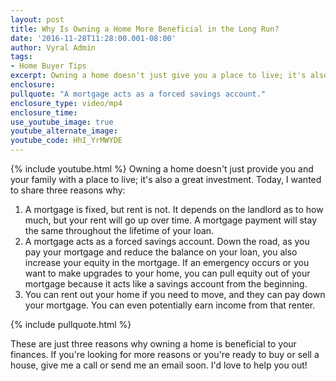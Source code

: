 ```yaml
---
layout: post
title: Why Is Owning a Home More Beneficial in the Long Run?
date: '2016-11-28T11:28:00.001-08:00'
author: Vyral Admin
tags:
- Home Buyer Tips
excerpt: Owning a home doesn't just give you a place to live; it's also a great investment. Allow me to explain why today.
enclosure:
pullquote: "A mortgage acts as a forced savings account."
enclosure_type: video/mp4
enclosure_time:
use_youtube_image: true
youtube_alternate_image:
youtube_code: HhI_YrMWYDE
---
```

{% include youtube.html %}
Owning a home doesn't just provide you and your family with a place to live; it's also a great investment. Today, I wanted to share three reasons why:

1. A mortgage is fixed, but rent is not. It depends on the landlord as to how much, but your rent will go up over time. A mortgage payment will stay the same throughout the lifetime of your loan.
2. A mortgage acts as a forced savings account. Down the road, as you pay your mortgage and reduce the balance on your loan, you also increase your equity in the mortgage. If an emergency occurs or you want to make upgrades to your home, you can pull equity out of your mortgage because it acts like a savings account from the beginning.
3. You can rent out your home if you need to move, and they can pay down your mortgage. You can even potentially earn income from that renter.

{% include pullquote.html %}

These are just three reasons why owning a home is beneficial to your finances. If you're looking for more reasons or you're ready to buy or sell a house, give me a call or send me an email soon. I'd love to help you out!
